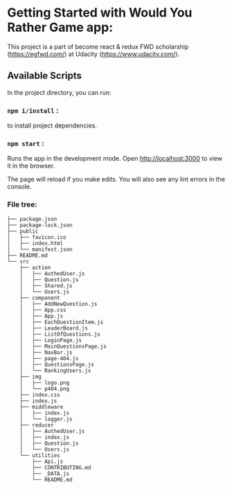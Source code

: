 # Getting Started with Would You Rather Game app:

This project is a part of become react & redux FWD scholarship (https://egfwd.com/) at Udacity (https://www.udacity.com/).



## Available Scripts

In the project directory, you can run:

### `npm i/install` :

to install project dependencies.

### `npm start` :

Runs the app in the development mode.
Open [http://localhost:3000](http://localhost:3000) to view it in the browser.

The page will reload if you make edits.
You will also see any lint errors in the console.


### File tree:
```
├── package.json
├── package-lock.json
├── public
│   ├── favicon.ico
│   ├── index.html
│   └── manifest.json
├── README.md
└── src
    ├── action
    │   ├── AuthedUser.js
    │   ├── Question.js
    │   ├── Shared.js
    │   └── Users.js
    ├── component
    │   ├── AddNewQuestion.js
    │   ├── App.css
    │   ├── App.js
    │   ├── EachQuestionItem.js
    │   ├── LeaderBoard.js
    │   ├── ListOfQuestions.js
    │   ├── LoginPage.js
    │   ├── MainQuestionsPage.js
    │   ├── NavBar.js
    │   ├── page-404.js
    │   ├── QuestionsPage.js
    │   └── RankingUsers.js
    ├── img
    │   ├── logo.png
    │   └── p404.png
    ├── index.css
    ├── index.js
    ├── middleware
    │   ├── index.js
    │   └── logger.js
    ├── reducer
    │   ├── AuthedUser.js
    │   ├── index.js
    │   ├── Question.js
    │   └── Users.js
    └── utilities
        ├── Api.js
        ├── CONTRIBUTING.md
        ├── _DATA.js
        └── README.md
 ```
